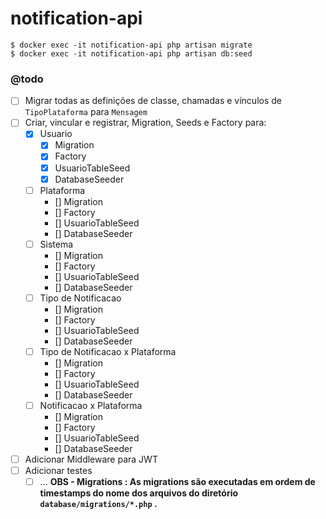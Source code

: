 # notification-api

```shell
$ docker exec -it notification-api php artisan migrate
$ docker exec -it notification-api php artisan db:seed
```

### @todo
- [ ] Migrar todas as definições de classe, chamadas e vínculos de `TipoPlataforma` para `Mensagem`
- [ ] Criar, vincular e registrar, Migration, Seeds e Factory para:
    - [x] Usuario
        - [x] Migration
        - [x] Factory
        - [x] UsuarioTableSeed
        - [x] DatabaseSeeder
    - [ ] Plataforma
        - [] Migration
        - [] Factory
        - [] UsuarioTableSeed
        - [] DatabaseSeeder
    - [ ] Sistema
        - [] Migration
        - [] Factory
        - [] UsuarioTableSeed
        - [] DatabaseSeeder
    - [ ] Tipo de Notificacao
        - [] Migration
        - [] Factory
        - [] UsuarioTableSeed
        - [] DatabaseSeeder
    - [ ] Tipo de Notificacao x Plataforma
        - [] Migration
        - [] Factory
        - [] UsuarioTableSeed
        - [] DatabaseSeeder
    - [ ] Notificacao x Plataforma
        - [] Migration
        - [] Factory
        - [] UsuarioTableSeed
        - [] DatabaseSeeder
- [ ] Adicionar Middleware para JWT
- [ ] Adicionar testes
    - [ ] ...
**OBS - Migrations : As migrations são executadas em ordem de timestamps do nome dos arquivos do diretório `database/migrations/*.php` .**
